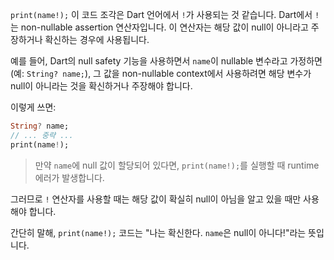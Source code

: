 `print(name!);` 이 코드 조각은 Dart 언어에서 `!`가 사용되는 것 같습니다. Dart에서 `!`는 non-nullable assertion 연산자입니다. 이 연산자는 해당 값이 null이 아니라고 주장하거나 확신하는 경우에 사용됩니다.

예를 들어, Dart의 null safety 기능을 사용하면서 `name`이 nullable 변수라고 가정하면 (예: `String? name;`), 그 값을 non-nullable context에서 사용하려면 해당 변수가 null이 아니라는 것을 확신하거나 주장해야 합니다.

이렇게 쓰면:

```dart
String? name;
// ... 중략 ...
print(name!);
```

>만약 `name`에 null 값이 할당되어 있다면, `print(name!);`를 실행할 때 runtime 에러가 발생합니다. 

그러므로 `!` 연산자를 사용할 때는 해당 값이 확실히 null이 아님을 알고 있을 때만 사용해야 합니다.

간단히 말해, `print(name!);` 코드는 "나는 확신한다. `name`은 null이 아니다!"라는 뜻입니다.